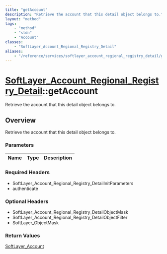```yaml
---
title: "getAccount"
description: "Retrieve the account that this detail object belongs to."
layout: "method"
tags:
    - "method"
    - "sldn"
    - "Account"
classes:
    - "SoftLayer_Account_Regional_Registry_Detail"
aliases:
    - "/reference/services/softlayer_account_regional_registry_detail/getAccount"
---
```

# [SoftLayer_Account_Regional_Registry_Detail](/reference/services/SoftLayer_Account_Regional_Registry_Detail)::getAccount

Retrieve the account that this detail object belongs to.


## Overview 
Retrieve the account that this detail object belongs to.

### Parameters 
|Name | Type | Description |
| --- | --- | --- |


### Required Headers
* SoftLayer_Account_Regional_Registry_DetailInitParameters
* authenticate

### Optional Headers
* SoftLayer_Account_Regional_Registry_DetailObjectMask
* SoftLayer_Account_Regional_Registry_DetailObjectFilter
* SoftLayer_ObjectMask

### Return Values
<a href='/reference/datatypes/SoftLayer_Account'>SoftLayer_Account </a>

